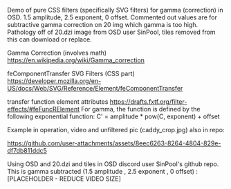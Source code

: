 Demo of pure CSS filters (specifically SVG filters) for gamma (correction) in OSD.  1.5 amplitude, 2.5 exponent, 0 offset. Commented out values are for subtractive gamma correction on 20 img which gamma is too high. Pathology off of 20.dzi image from OSD user SinPool, tiles removed from this can download or replace.

Gamma Correction (involves math)
https://en.wikipedia.org/wiki/Gamma_correction

feComponentTransfer SVG Filters (CSS part)
https://developer.mozilla.org/en-US/docs/Web/SVG/Reference/Element/feComponentTransfer

transfer function element attributes
https://drafts.fxtf.org/filter-effects/#feFuncRElement
For gamma, the function is defined by the following exponential function: C' = amplitude * pow(C, exponent) + offset


Example in operation, video and unfiltered pic (caddy_crop.jpg) also in repo:

https://github.com/user-attachments/assets/8eec6263-8264-4804-829e-df7db811ddc5

Using OSD and 20.dzi and tiles in OSD discord user SinPool's github repo. This is gamma subtracted (1.5 amplitude , 2.5 exponent , 0 offset) :
[PLACEHOLDER - REDUCE VIDEO SIZE]
